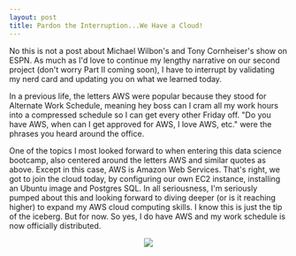 ```yaml
---
layout: post
title: Pardon the Interruption...We Have a Cloud!
---
```

<p>No this is not a post about Michael Wilbon's and Tony Cornheiser's show on ESPN. As much as I'd love to continue my lengthy narrative on our second project (don't worry Part II coming soon), I have to interrupt by validating my nerd card and updating you on what we learned today.</p>
<p>In a previous life, the letters AWS were popular because they stood for Alternate Work Schedule, meaning hey boss can I cram all my work hours into a compressed schedule so I can get every other Friday off.  "Do you have AWS, when can I get approved for AWS, I love AWS, etc." were the phrases you heard around the office.</p>
<p>One of the topics I most looked forward to when entering this data science bootcamp, also centered around the letters AWS and similar quotes as above.  Except in this case, AWS is Amazon Web Services.  That's right, we got to join the cloud today, by configuring our own EC2 instance, installing an Ubuntu image and Postgres SQL.  In all seriousness, I'm seriously pumped about this and looking forward to diving deeper (or is it reaching higher) to expand my AWS cloud computing skills.  I know this is just the tip of the iceberg.  But for now.  So yes, I do have AWS and my work schedule is now officially distributed.</p>
<center><img src="http://imgs.xkcd.com/comics/the_cloud.png"></center>
